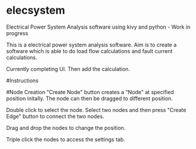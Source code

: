 # elecsystem
Electrical Power System Analysis software using kivy and python - Work in progress

This is a electrical power system analysis software.
Aim is to create a software which is able to do load flow calculations and fault current calculations.

Currently completing UI. Then add the calculation.

#Instructions

#Node Creation
"Create Node" button creates a "Node" at specified position initally. The node can then be dragged to different position.

Double click to select the node. Select two nodes and then press "Create Edge" button to connect the two nodes.

Drag and drop the nodes to change the position.

Triple click the nodes to access the settings tab.
